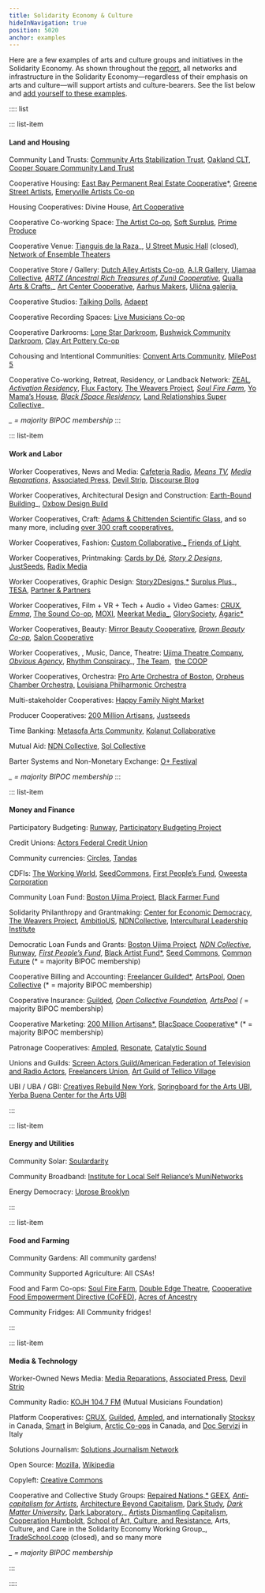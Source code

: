 ```yaml
---
title: Solidarity Economy & Culture
hideInNavigation: true
position: 5020
anchor: examples
---
```


Here are a few examples of arts and culture groups and initiatives in the Solidarity Economy. As shown throughout the [report](#report), all networks and infrastructure in the Solidarity Economy—regardless of their emphasis on arts and culture—will support artists and culture-bearers. See the list below and [add yourself to these examples](/share-concept).

:::: list

::: list-item

#### Land and Housing 

Community Land Trusts: [Community Arts Stabilization Trust](https://cast-sf.org/), [Oakland CLT](https://oakclt.org/), [Cooper Square Community Land Trust](https://wp.nyu.edu/land/whats-the-cooper-square-community-land-trust/)

Cooperative Housing: [East Bay Permanent Real Estate Cooperative](https://ebprec.org/)\*, [Greene Street Artists](https://www.greenestreetartists.org), [Emeryville Artists Co-op](http://www.emeryvilleartistscoop.org/)

Housing Cooperatives: Divine House, [Art Cooperative](https://www.ic.org/artcommunes/)

Cooperative Co-working Space: [The Artist Co-op](https://www.theartistco-op.com), [Soft Surplus](https://softsurpl.us/), [Prime Produce](https://www.primeproduce.coop/)

Cooperative Venue: [Tianguis de la Raza](https://www.instagram.com/tianguis.raza/?hl=en)\_, [U Street Music Hall](https://www.facebook.com/uhalldc/) (closed), [Network of Ensemble Theaters](http://www.ensembletheaters.net/)

Cooperative Store / Gallery: [Dutch Alley Artists Co-op](http://www.dutchalleyartistsco-op.com/aboutus.html), [A.I.R Gallery](https://www.airgallery.org), [Ujamaa Collective](http://www.ujamaacollective.org/)_, [ARTZ (Ancestral Rich Treasures of Zuni) Cooperative](https://zunipuebloart.com/artz-co-op)_, [Qualla Arts & Crafts,](https://quallaartsandcrafts.com)\_ [Art Center Cooperative](http://www.tacjacksonville.org/about/), [Aarhus Makers](https://aarhusmakers.com/), [Ulična galerija ](https://www.ulicnagalerija.rs)

Cooperative Studios: [Talking Dolls](http://talkingdollsdetroit.com/), [Adaept](https://adaept.design)

Cooperative Recording Spaces: [Live Musicians Co-op](https://www.livemusicianscoop.com/?fbclid=IwAR3lVIM63gnYMMwMFcEYdlb1ZnVm0yUW4LkoOD0NxhUcceEYKZdnc8qKMgg)

Cooperative Darkrooms: [Lone Star Darkroom](https://www.lonestardarkroom.com), [Bushwick Community Darkroom](https://www.bushwickcommunitydarkroom.com), [Clay Art Pottery Co-op](http://www.clayartpotterygroup.com/about-us.html)

Cohousing and Intentional Communities: [Convent Arts Community](https://www.ic.org/artcommunes/), [MilePost 5](https://www.ic.org/artcommunes/)

Cooperative Co-working, Retreat, Residency, or Landback Network: [ZEAL](https://www.policylink.org/node/62766)_, [Activation Residency](https://activationresidency.com/)_, [Flux Factory](https://www.fluxfactory.org), [The Weavers Project](https://www.theweaversproject.org)_, [Soul Fire Farm](https://www.soulfirefarm.org)_, [Yo Mama’s House](https://www.yomamashouse.com)_, [Black \[Space Residency](https://www.blackspaceresidency.com)_, [Land Relationships Super Collective](http://www.landrelationships.com/introduction)\_

_\_ = majority BIPOC membership_
:::

::: list-item

#### Work and Labor

Worker Cooperatives, News and Media: [Cafeteria Radio](https://www.cafeteria.fm/about)_, [Means TV](https://means.tv), [Media Reparations](https://mediareparations.org)_, [Associated Press](https://www.ap.org), [Devil Strip](https://thedevilstrip.com), [Discourse Blog](https://discourseblog.com)

Worker Cooperatives, Architectural Design and Construction: [Earth-Bound Building](https://www.earthboundbuilding.com)\_, [Oxbow Design Build](https://oxbowdesignbuild.com)

Worker Cooperatives, Craft: [Adams & Chittenden Scientific Glass](https://adamschittenden.com/), and so many more, including [over 300 craft cooperatives.](https://www.rd.usda.gov/files/cir55.pdf)

Worker Cooperatives, Fashion: [Custom Collaborative,\_](https://www.customcollaborative.org/) [Friends of Light ](https://www.friendsoflight.net/)

Worker Cooperatives, Printmaking: [Cards by Dé](https://cardsbyde.com)_, [Story 2 Designs](https://www.story2designs.com)_, [JustSeeds](https://justseeds.org), [Radix Media](https://radixmedia.org)

Worker Cooperatives, Graphic Design: [Story2Designs,\*](https://www.story2designs.com/services/) [Surplus Plus](https://softsurpl.us/)\_, [TESA](https://www.tesacollective.com/), [Partner & Partners](https://partnerandpartners.com/)

Worker Cooperatives, Film + VR + Tech + Audio + Video Games: [CRUX](https://crux.coop)_, [Emma](https://emma.coop/)_, [The Sound Co-op](https://www.soundcoop.tv), [MOXI](https://www.wehavemoxi.com), [Meerkat Media\_](https://www.meerkatmedia.org/), [GlorySociety](http://theglorysociety.com/), [Agaric\*](https://agaric.coop/)

Worker Cooperatives, Beauty: [Mirror Beauty Cooperative](https://www.instagram.com/mirror_cooperative_/?hl=en)_, [Brown Beauty Co-op](https://www.brownbeautyco-op.com/),_ [Salon Cooperative](https://saloncooperative.com/about)

Worker Cooperatives, , Music, Dance, Theatre: [Ujima Theatre Company](https://www.ujimacoinc.org)_, [Obvious Agency](https://howlround.com/obvious-agency-and-creative-cooperative-futures)_, [Rhythm Conspiracy](https://www.facebook.com/RhythmConspirac/)\_, [The Team,](http://theteamplays.org/)  [the COOP](https://www.thecoopnyc.org/mission-history)

Worker Cooperatives, Orchestra: [Pro Arte Orchestra of Boston](https://www.proarte.org/history), [Orpheus Chamber Orchestra,](http://www.orpheusnyc.com/about.html) [Louisiana Philharmonic Orchestra](http://www.lpomusic.com/?q=Orchestra)

Multi-stakeholder Cooperatives: [Happy Family Night Market](https://www.happyfamilymkt.com/mission)

Producer Cooperatives: [200 Million Artisans](https://200millionartisans.org/about), [Justseeds](https://justseeds.org/)

Time Banking: [Metasofa Arts Community](https://www.ic.org/directory/metasofa-artists-community/), [Kolanut Collaborative](https://kolanutcollab.org/)

Mutual Aid: [NDN Collective](https://ndncollective.org/), [Sol Collective](http://www.solcollective.org/)

Barter Systems and Non-Monetary Exchange: [O+ Festival](https://www.nytimes.com/2013/11/16/arts/music/the-o-festival-expands-to-san-francisco.html)

_\_ = majority BIPOC membership_
:::

::: list-item

#### Money and Finance

Participatory Budgeting: [Runway](https://www.runway.family/runway-overview), [Participatory Budgeting Project](https://www.participatorybudgeting.org/)

Credit Unions: [Actors Federal Credit Union](https://www.actorsfcu.com/)

Community currencies: [Circles](https://www.therightscollective.com/solidarity-circles), [Tandas](http://www.anthropology.uci.edu/~wmmaurer/courses/anthro_money_2004/Tandas.htm)

CDFIs: [The Working World](https://www.theworkingworld.org/us/), [SeedCommons](https://seedcommons.org/), [First People’s Fund](https://www.firstpeoplesfund.org/), [Oweesta Corporation](https://www.oweesta.org/)

Community Loan Fund: [Boston Ujima Project](https://www.ujimaboston.com/), [Black Farmer Fund](https://www.blackfarmerfund.org/)

Solidarity Philanthropy and Grantmaking: [Center for Economic Democracy](https://www.economicdemocracy.us/), [The Weavers Project](https://www.theweaversproject.org/history), [AmbitioUS](https://ambitio-us.org/), [NDNCollective](https://ndncollective.org/), [Intercultural Leadership Institute](http://www.weareili.org)

Democratic Loan Funds and Grants: [Boston Ujima Project](https://www.ujimaboston.com/)_, [NDN Collective](https://ndncollective.org)_, [Runway](https://www.runway.family)_, [First People’s Fund](https://www.firstpeoplesfund.org)_, [Black Artist Fund\*](https://www.blackartistfund.org), [Seed Commons](https://seedcommons.org), [Common Future](https://www.commonfuture.co) (\* = majority BIPOC membership)

Cooperative Billing and Accounting: [Freelancer Guilded\*](https://users.guilded.coop), [ArtsPool](https://artspool.co), [Open Collective](https://opencollective.com/) (\* = majority BIPOC membership)

Cooperative Insurance: [Guilded](https://users.guilded.coop)_, [Open Collective Foundation](https://opencollective.com/foundation), [ArtsPool](https://artspool.co) (_ = majority BIPOC membership)

Cooperative Marketing: [200 Million Artisans\*,](https://200millionartisans.org) [BlacSpace Cooperative](http://www.bambdcdc.com)\* (\* = majority BIPOC membership)

Patronage Cooperatives: [Ampled](https://www.ampled.com/), [Resonate](https://resonate.is/), [Catalytic Sound](https://catalyticsound.com)

Unions and Guilds: [Screen Actors Guild/American Federation of Television and Radio Actors](https://www.sagaftra.org), [Freelancers Union](https://www.freelancersunion.org/), [Art Guild of Tellico Village](https://www.tellicoartguild.com)

UBI / UBA / GBI: [Creatives Rebuild New York,](https://www.creativesrebuildny.org) [Springboard for the Arts UBI](https://springboardforthearts.org/guaranteed-income-for-artists/), [Yerba Buena Center for the Arts UBI](https://ybca.org/guaranteed-income-pilot/)

:::

::: list-item

#### Energy and Utilities

Community Solar: [Soulardarity](https://www.soulardarity.com/)

Community Broadband: [Institute for Local Self Reliance’s MuniNetworks](https://muninetworks.org/)

Energy Democracy: [Uprose Brooklyn](https://www.uprose.org/sunset-park-solar)

:::

::: list-item

#### Food and Farming

Community Gardens: All community gardens!

Community Supported Agriculture: All CSAs!

Food and Farm Co-ops: [Soul Fire Farm](https://www.soulfirefarm.org/), [Double Edge Theatre](https://doubleedgetheatre.org/), [Cooperative Food Empowerment Directive (CoFED)](https://www.cofed.coop/), [Acres of Ancestry](https://acresofancestry.org/)

Community Fridges: All Community fridges!

:::

::: list-item

#### Media & Technology

Worker-Owned News Media: [Media Reparations,](https://mediareparations.org/) [Associated Press](https://www.ap.org/about/), [Devil Strip](https://thedevilstrip.com/)

Community Radio: [KOJH 104.7 FM](https://www.kojhfm.org/) (Mutual Musicians Foundation)

Platform Cooperatives: [CRUX](https://crux.pory.app/), [Guilded](https://www.usworker.coop/guilded/), [Ampled](https://www.ampled.com/), and internationally [Stocksy](https://www.stocksy.com/) in Canada, [Smart](https://smart.coop/) in Belgium, [Arctic Co-ops](https://arctic-coop.com/) in Canada, and [Doc Servizi](https://docservizi.retedoc.net/en/) in Italy

Solutions Journalism: [Solutions Journalism Network](https://www.solutionsjournalism.org/)

Open Source: [Mozilla](https://www.mozilla.org/en-US/), [Wikipedia](https://www.wikipedia.org/)

Copyleft: [Creative Commons](https://creativecommons.org/)

Cooperative and Collective Study Groups: [Repaired Nations,\*](http://repairednations.org/) [GEEX](https://geex.glass/)_, [Anti- capitalism for Artists](https://www.anticapitalismforartists.com)_, [Architecture Beyond Capitalism](https://abc.architecture-lobby.org/), [Dark Study](https://www.darkstudy.net/)_, [Dark Matter University](https://darkmatteruniversity.org/)_, [Dark Laboratory](https://www.darklaboratory.com/),_ [Artists Dismantling Capitalism](https://cooperationhumboldt.com/dismantle-capitalism/), [Cooperation Humboldt](https://cooperationhumboldt.com/study-groups-2/), [School of Art, Culture, and Resistance](https://peoplesforum.org/event/applications-open-school-of-art-culture-and-resistance/), Arts, Culture, and Care in the Solidarity Economy Working Group_, [TradeSchool.coop](https://tradeschool.coop) (closed), and so many more

_\_ = majority BIPOC membership_

:::

::::
